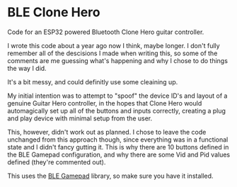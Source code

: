 # BLE Clone Hero
Code for an ESP32 powered Bluetooth Clone Hero guitar controller.

I wrote this code about a year ago now I think, maybe longer. I don't fully remember all of the descisions I made when writing this, so some of the comments are me guessing what's happening and why I chose to do things the way I did.

It's a bit messy, and could definitly use some cleaining up.

My initial intention was to attempt to "spoof" the device ID's and layout of a genuine Guitar Hero controller, in the hopes that Clone Hero would automagically set up all of the buttons and inputs correctly, creating a plug and play device with minimal setup from the user.

This, however, didn't work out as planned. I chose to leave the code unchanged from this approach though, since everything was in a functional state and I didn't fancy gutting it. This is why there are 10 buttons defined in the BLE Gamepad configuration, and why there are some Vid and Pid values defined (they're commented out).

This uses the [BLE Gamepad](https://github.com/lemmingDev/ESP32-BLE-Gamepad) library, so make sure you have it installed.